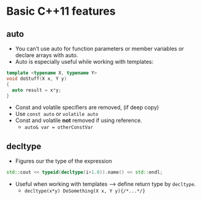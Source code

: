 # Basic C++11 features
## auto
-	You can’t use auto for function parameters or member variables or declare arrays with auto.
- Auto is especially useful while working with templates:
```cpp
template <typename X, typename Y>
void doStuff(X x, Y y)
{
  auto result = x*y;
}
```
-	Const and volatile specifiers are removed, (if deep copy)
  - Use ``const auto`` or ``volatile auto``
- Const and volatile **not** removed if using reference.
  - `auto& var = otherConstVar`

## decltype
- Figures our the type of the expression
```cpp
std::cout << typeid(decltype(i+1.0)).name() << std::endl;
```
- Useful when working with templates --> define return type by `decltype`.
  - `decltype(x*y) DoSomething(X x, Y y){/*...*/}`
